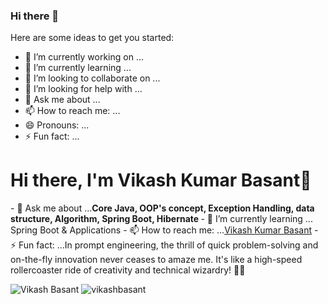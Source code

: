 ### Hi there 👋

<!--
**vikashbasant/vikashbasant** is a ✨ _special_ ✨ repository because its `README.md` (this file) appears on your GitHub profile.
-->
Here are some ideas to get you started:

- 🔭 I’m currently working on ...
- 🌱 I’m currently learning ...
- 👯 I’m looking to collaborate on ...
- 🤔 I’m looking for help with ...
- 💬 Ask me about ...
- 📫 How to reach me: ...
- 😄 Pronouns: ...
- ⚡ Fun fact: ...

<h1 algin="center">Hi there, I'm Vikash Kumar Basant👋</h1>
  - 💬 Ask me about ...<strong>Core Java, OOP's concept, Exception Handling, data structure, Algorithm, Spring Boot, Hibernate </strong>
  - 🌱 I’m currently learning ... <storng>Spring Boot & Applications </storng>
  - 📫 How to reach me: ...<a href="https://www.linkedin.com/in/basantvikash360/" target="_blank">Vikash Kumar Basant</a>
  - ⚡ Fun fact: ...In prompt engineering, the thrill of quick problem-solving and on-the-fly innovation never ceases to amaze me. It's like a high-speed rollercoaster ride of creativity and technical wizardry! 🎢🚀

<p algin="center">
  <img src="" alt="Vikash Basant">
  <img src="https://github-readme-stats.vercel.app/api?username=vikashbasant&show_icons=true" alt="vikashbasant">
</p>
<p algin="center">
  <a href="https://www.linkedin.com/in/basantvikash360/" target="_blank"><img src="[https://icons8.com/icon/xuvGCOXi8Wyg/linkedin](https://icons8.com/icon/xuvGCOXi8Wyg/linkedin)https://icons8.com/icon/xuvGCOXi8Wyg/linkedin" height="30" width="30>LinkedIn</a>
  
</p>
